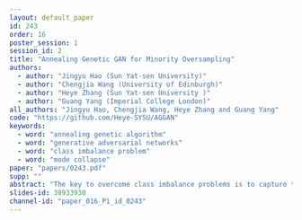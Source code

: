 ```yaml
---
layout: default_paper
id: 243
order: 16
poster_session: 1
session_id: 2
title: "Annealing Genetic GAN for Minority Oversampling"
authors:
  - author: "Jingyu Hao (Sun Yat-sen University)"
  - author: "Chengjia Wang (University of Edinburgh)"
  - author: "Heye Zhang (Sun Yat-sen University )"
  - author: "Guang Yang (Imperial College London)"
all_authors: "Jingyu Hao, Chengjia Wang, Heye Zhang and Guang Yang"
code: "https://github.com/Heye-SYSU/AGGAN"
keywords:
  - word: "annealing genetic algorithm"
  - word: "generative adversarial networks"
  - word: "class imbalance problem"
  - word: "mode collapse"
paper: "papers/0243.pdf"
supp: ""
abstract: "The key to overcome class imbalance problems is to capture the distribution of minority class accurately. Generative Adversarial Networks (GANs) have shown some potentials to tackle class imbalance problems due to their capability of reproducing data distributions given ample training data samples. However, the scarce samples of one or more classes still pose a great challenge for GANs to learn accurate distributions for the minority classes. In this work, we propose an Annealing Genetic GAN (AGGAN) method, which aims to reproduce the distributions closest to the ones of the minority classes using only limited data samples. Our AGGAN renovates the training of GANs as an evolutionary process that incorporates the mechanism of simulated annealing. In particular, the generator uses different training strategies to generate multiple offspring and retain the best. Then, we use the Metropolis criterion in the simulated annealing to decide whether we should update the best offspring for the generator. As the Metropolis criterion allows a certain chance to accept the worse solutions, it enables our AGGAN steering away from the local optimum. According to both theoretical analysis and experimental studies on multiple imbalanced image datasets, we prove that the proposed training strategy can enable our AGGAN to reproduce the distributions of minority classes from scarce samples and provide an effective and robust solution for the class imbalance problem."
slides-id: 38933930
channel-id: "paper_016_P1_id_0243"
---
```

